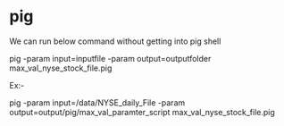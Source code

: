 # pig

We can run below command without getting into pig shell

pig -param input=inputfile -param output=outputfolder max_val_nyse_stock_file.pig

Ex:-

pig -param input=/data/NYSE_daily_File -param output=output/pig/max_val_paramter_script max_val_nyse_stock_file.pig
